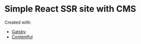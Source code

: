 # Simple React SSR site with CMS

Created with:
* [Gatsby](http://gatsbyjs.com/) 
* [Contentful](https://www.contentful.com)

